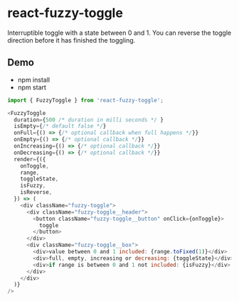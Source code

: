 # react-fuzzy-toggle

Interruptible toggle with a state between 0 and 1. 
You can reverse the toggle direction before it has finished the toggling.


## Demo

* npm install
* npm start

```js
import { FuzzyToggle } from 'react-fuzzy-toggle';

<FuzzyToggle
  duration={500 /* duration in milli seconds */ }
  isEmpty={/* default false */}
  onFull={() => {/* optional callback when full happens */}}
  onEmpty={() => {/* optional callback */}}
  onIncreasing={() => {/* optional callback */}}
  onDecreasing={() => {/* optional callback */}}
  render={({ 
    onToggle, 
    range, 
    toggleState, 
    isFuzzy,
    isReverse, 
  }) => (
    <div className="fuzzy-toggle">
      <div className="fuzzy-toggle__header">
        <button className="fuzzy-toggle__button" onClick={onToggle}>
          toggle
        </button>
      </div>
      <div className="fuzzy-toggle__box">
        <div>value between 0 and 1 included: {range.toFixed(1)}</div>
        <div>full, empty, increasing or decreasing: {toggleState}</div>
        <div>if range is between 0 and 1 not included: {isFuzzy}</div>
      </div>
    </div>
  )}
/>
```
